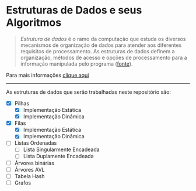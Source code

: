 # Estruturas de Dados e seus Algoritmos

> *Estrutura de dados* é o ramo da computação que estuda os diversos mecanismos de organização de dados para atender aos diferentes requisitos de processamento. As estruturas de dados definem a organização, métodos de acesso e opções de processamento para a informação manipulada pelo programa ([fonte](https://www.dca.fee.unicamp.br/cursos/EA876/apostila/HTML/node10.html)).

Para mais informações [clique aqui](https://pt.wikipedia.org/wiki/Estrutura_de_dados)

-----------------------------------------------------------------------------------------------------------

As estruturas de dados que serão trabalhadas neste repositório são:

- [X] Pilhas 
   - [X] Implementação Estática
   - [X] Implementação Dinâmica
- [X] Filas
   - [X] Implementação Estática
   - [X] Implementação Dinâmica
- [ ] Listas Ordenadas
   - [ ] Lista Singularmente Encadeada
   - [ ] Lista Duplamente Encadeada
- [ ] Árvores binárias
- [ ] Árvores AVL
- [ ] Tabela Hash
- [ ] Grafos
